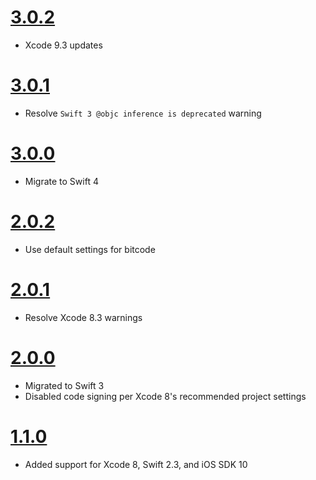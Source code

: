 # [3.0.2](https://github.com/Electrode-iOS/ELKeychain/releases/tag/v3.0.2)

- Xcode 9.3 updates

# [3.0.1](https://github.com/Electrode-iOS/ELKeychain/releases/tag/v3.0.1)

- Resolve `Swift 3 @objc inference is deprecated` warning

# [3.0.0](https://github.com/Electrode-iOS/ELKeychain/releases/tag/v3.0.0)

- Migrate to Swift 4

# [2.0.2](https://github.com/Electrode-iOS/ELKeychain/releases/tag/v2.0.2)

- Use default settings for bitcode

# [2.0.1](https://github.com/Electrode-iOS/ELKeychain/releases/tag/v2.0.1)

- Resolve Xcode 8.3 warnings

# [2.0.0](https://github.com/Electrode-iOS/ELKeychain/releases/tag/v2.0.0)

- Migrated to Swift 3
- Disabled code signing per Xcode 8's recommended project settings

# [1.1.0](https://github.com/Electrode-iOS/ELKeychain/releases/tag/v1.1.0)

- Added support for Xcode 8, Swift 2.3, and iOS SDK 10
